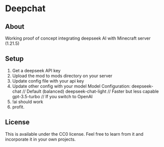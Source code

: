 # Deepchat
## About
Working proof of concept integrating deepseek AI with Minecraft server (1.21.5)
## Setup
1. Get a deepseek API key
2. Upload the mod to mods directory on your server
3. Update config file with your api key
4. Update other config with your model
    Model Configuration:
        deepseek-chat      // Default (balanced)
        deepseek-chat-light // Faster but less capable
        gpt-3.5-turbo      // If you switch to OpenAI
5. !ai <whatever> should work
6. profit.
## License
This is available under the CC0 license. Feel free to learn from it and incorporate it in your own projects.
